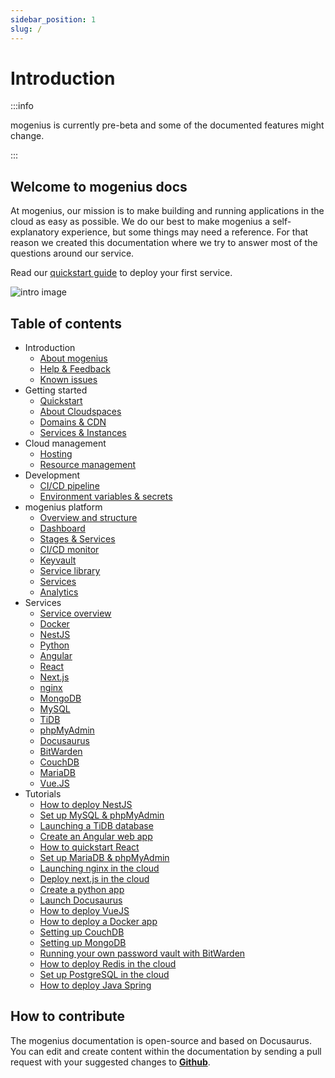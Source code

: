 ```yaml
---
sidebar_position: 1
slug: /
---
```


# Introduction

:::info

mogenius is currently pre-beta and some of the documented features might change.

:::

## Welcome to mogenius docs
At mogenius, our mission is to make building and running applications in the cloud as easy as possible. We do our best to make mogenius a self-explanatory experience, but some things may need a reference. For that reason we created this documentation where we try to answer most of the questions around our service.

Read our [quickstart guide](./getting-started/quickstart.md) to deploy your first service.

![intro image](https://api.mogenius.com/file/id/7d107d6e-241a-4ef4-a88b-68a7800e409d)

## Table of contents
- Introduction
  - [About mogenius](./general/about-mogenius.md)
  - [Help & Feedback](./general/help-feedback.md)
  - [Known issues](./general/known-issues.md)
- Getting started
  - [Quickstart](./getting-started/quickstart.md)
  - [About Cloudspaces](./getting-started/about-cloudspaces.md)
  - [Domains & CDN](./getting-started/domains.md)
  - [Services & Instances](./getting-started/services-and-instances.md)
- Cloud management
  - [Hosting](./cloud-management/hosting.md)
  - [Resource management](./cloud-management/resource-management.md)
- Development
  - [CI/CD pipeline](./development/cicd-pipeline.md)
  - [Environment variables & secrets](./development/environment-variables-and-secrets.md)
- mogenius platform
  - [Overview and structure](./mogenius-platform/overview-and-structure.md)
  - [Dashboard](./mogenius-platform/dashboard.md)
  - [Stages & Services](./mogenius-platform/stages-and-services.md)
  - [CI/CD monitor](./mogenius-platform/ci-cd-monitor.md)
  - [Keyvault](#)
  - [Service library](./mogenius-platform/service-library.md)
  - [Services](./mogenius-platform/services.md)
  - [Analytics](#)
- Services
  - [Service overview](./services/service-overview.md)
  - [Docker](./services/docker.md)
  - [NestJS](./services/nestjs.md)
  - [Python](./services/python.md)
  - [Angular](./services/angular.md)
  - [React](./services/react.md)
  - [Next.js](./services/nextjs.md)
  - [nginx](./services/nginx.md)
  - [MongoDB](./services/mongodb.md)
  - [MySQL](./services/mysql.md)
  - [TiDB](./services/tidb.md)
  - [phpMyAdmin](./services/phpmyadmin.md)
  - [Docusaurus](./services/docusaurus.md)
  - [BitWarden](./services/bitwarden.md)
  - [CouchDB](./services/couchdb.md)
  - [MariaDB](./services/mariadb.md)
  - [Vue.JS](./services/vuejs.md)
- Tutorials
  - [How to deploy NestJS](./tutorials/how-to-deploy-nestjs-in-the-cloud.md)
  - [Set up MySQL & phpMyAdmin](./tutorials/how-to-set-up-mysql-and-phpmyadmin-in-the-cloud.md)
  - [Launching a TiDB database](./tutorials/how-to-deploy-a-tidb-database-in-the-cloud.md)
  - [Create an Angular web app](./tutorials/how-to-deploy-angular-in-the-cloud.md)
  - [How to quickstart React](./tutorials/how-to-launch-a-react-framework-in-the-cloud.md)
  - [Set up MariaDB & phpMyAdmin](./tutorials/how-to-set-up-mariadb-and-phpmyadmin-in-the-cloud.md)
  - [Launching nginx in the cloud](./tutorials/how-to-deploy-nginx-in-the-cloud.md)
  - [Deploy next.js in the cloud](./tutorials/how-to-deploy-nextjs-in-the-cloud.md)
  - [Create a python app](./tutorials/how-to-launch-python-in-the-cloud.md)
  - [Launch Docusaurus](./tutorials/how-to-launch-docusaurus-in-the-cloud.md)
  - [How to deploy VueJS](./tutorials/how-to-deploy-vuejs-in-the-cloud.md)
  - [How to deploy a Docker app](./tutorials/how-to-deploy-docker-in-the-cloud.md)
  - [Setting up CouchDB](./tutorials/how-to-deploy-couchdb-in-the-cloud.md)
  - [Setting up MongoDB](./tutorials/how-to-set-up-mongodb-in-the-cloud.md)
  - [Running your own password vault with BitWarden](./tutorials/how-to-deploy-bitwarden-in-the-cloud.md)
  - [How to deploy Redis in the cloud](./tutorials/how-to-set-up-redis-in-the-cloud.md)
  - [Set up PostgreSQL in the cloud](tutorials/how-to-set-up-postgresql-in-the-cloud.md)
  - [How to deploy Java Spring](tutorials/how-to-deploy-java-spring-to-the-cloud.md)

## How to contribute

The mogenius documentation is open-source and based on Docusaurus. You can edit and create content within the documentation by sending a pull request with your suggested changes to [**Github**](https://github.com/mogenius/docs).